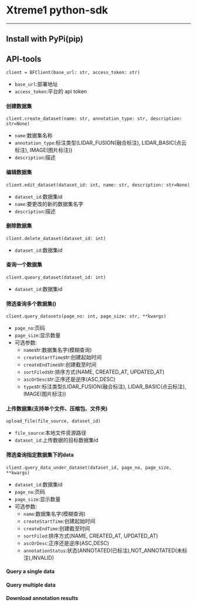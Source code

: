 # Xtreme1 python-sdk
***
## Install with PyPi(pip)
## API-tools
    client = BFClient(base_url: str, access_token: str)
- `base_url`:部署地址
- `access_token`:平台的 api token
#### 创建数据集
    client.create_dataset(name: str, annotation_type: str, description: str=None)
- `name`:数据集名称
- `annotation_type`:标注类型(LIDAR_FUSION(融合标注), LIDAR_BASIC(点云标注), IMAGE(图片标注))
- `description`:描述
#### 编辑数据集
    client.edit_dataset(dataset_id: int, name: str, description: str=None)
- `dataset_id`:数据集id
- `name`:要更改的新的数据集名字
- `description`:描述
#### 删除数据集
    client.delete_dataset(dataset_id: int)
- `dataset_id`:数据集id
#### 查询一个数据集
    client.queary_dataset(dataset_id: int)
- `dataset_id`:数据集id
#### 筛选查询多个数据集()
    client.query_datasets(page_no: int, page_size: str, **kwargs)
- `page_no`:页码 
- `page_size`:显示数量
- 可选参数:
    - `name`str:数据集名字(模糊查询)
    - `createStartTime`str:创建起始时间
    - `createEndTime`str:创建截至时间
    - `sortFiled`str:排序方式(NAME, CREATED_AT, UPDATED_AT)
    - `ascOrDesc`str:正序还是逆序(ASC,DESC)
    - `type`str:标注类型(LIDAR_FUSION(融合标注), LIDAR_BASIC(点云标注), IMAGE(图片标注))
#### 上传数据集(支持单个文件、压缩包、文件夹)
    upload_file(file_source, dataset_id)
- `file_source`:本地文件资源路径
- `dataset_id`:上传数据的目标数据集id
#### 筛选查询指定数据集下的data
    client.query_data_under_dataset(dataset_id, page_no, page_size, **kwargs)
- `dataset_id`:数据集id
- `page_no`:页码
- `page_size`:显示数量
- 可选参数:
    - `name`:数据集名字(模糊查询)
    - `createStartTime`:创建起始时间
    - `createEndTime`:创建截至时间
    - `sortFiled`:排序方式(NAME, CREATED_AT, UPDATED_AT)
    - `ascOrDesc`:正序还是逆序(ASC,DESC)
    - `annotationStatus`:状态(ANNOTATED(已标注),NOT_ANNOTATED(未标注),INVALID)
#### Query a single data
    
#### Query multiple data

#### Download annotation results